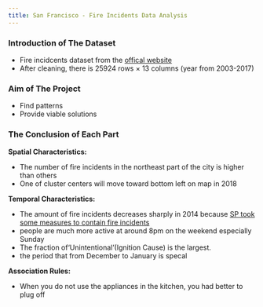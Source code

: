 ```yaml
---
title: San Francisco - Fire Incidents Data Analysis
---
```


### Introduction of The Dataset
* Fire incidcents dataset from the [offical website](https://datasf.org/opendata/)
* After cleaning, there is 25924 rows × 13 columns (year from 2003-2017)

### Aim of The Project
* Find patterns
* Provide viable solutions

### The Conclusion of Each Part
**Spatial Characteristics:**

* The number of fire incidents in the northeast part of the city is higher than others
* One of cluster centers will move toward bottom left on map in 2018

**Temporal Characteristics:**

* The amount of fire incidents decreases sharply in 2014 because [SP took some measures to contain fire incidents]((https://www.cbsnews.com/sanfrancisco/news/Snew-sf-budget-allows-for-hundreds-more-police-officers-firefighters/))
* people are much more active at around 8pm on the weekend especially Sunday
* The fraction of‘Unintentional’(Ignition Cause) is the largest.
* the period that from December to January is specal
   
**Association Rules:**

* When you do not use the appliances in the kitchen, you had better to plug off


